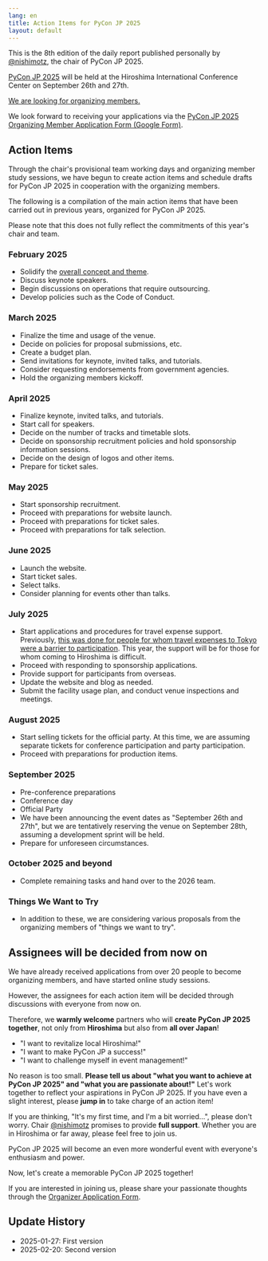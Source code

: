 ```yaml
---
lang: en
title: Action Items for PyCon JP 2025
layout: default
---
```


This is the 8th edition of the daily report published personally by [@nishimotz](https://d.nishimotz.com/aboutme), the chair of PyCon JP 2025.

[PyCon JP 2025](https://2025.pycon.jp/) will be held at the Hiroshima International Conference Center on September 26th and 27th.

[We are looking for organizing members.](https://pyconjp.blogspot.com/2024/12/call-for-organizing-members-ja.html)

We look forward to receiving your applications via the [PyCon JP 2025 Organizing Member Application Form (Google Form)](https://forms.gle/7irqYKhZVj7AY7LfA).

## Action Items

Through the chair's provisional team working days and organizing member study sessions, we have begun to create action items and schedule drafts for PyCon JP 2025 in cooperation with the organizing members.

The following is a compilation of the main action items that have been carried out in previous years, organized for PyCon JP 2025.

Please note that this does not fully reflect the commitments of this year's chair and team.

### February 2025

- Solidify the [overall concept and theme](https://pyconjp-2025-chair.nishimotz.com/2025/01/21/concepts-for-pycon-jp.html).
- Discuss keynote speakers.
- Begin discussions on operations that require outsourcing.
- Develop policies such as the Code of Conduct.

### March 2025

- Finalize the time and usage of the venue.
- Decide on policies for proposal submissions, etc.
- Create a budget plan.
- Send invitations for keynote, invited talks, and tutorials.
- Consider requesting endorsements from government agencies.
- Hold the organizing members kickoff.

### April 2025

- Finalize keynote, invited talks, and tutorials.
- Start call for speakers.
- Decide on the number of tracks and timetable slots.
- Decide on sponsorship recruitment policies and hold sponsorship information sessions.
- Decide on the design of logos and other items.
- Prepare for ticket sales.

### May 2025

- Start sponsorship recruitment.
- Proceed with preparations for website launch.
- Proceed with preparations for ticket sales.
- Proceed with preparations for talk selection.

### June 2025

- Launch the website.
- Start ticket sales.
- Select talks.
- Consider planning for events other than talks.

### July 2025

- Start applications and procedures for travel expense support.  Previously, [this was done for people for whom travel expenses to Tokyo were a barrier to participation](https://pyconjp.blogspot.com/2024/12/technology-for-pycon-jp-travel-support.html). This year, the support will be for those for whom coming to Hiroshima is difficult.
- Proceed with responding to sponsorship applications.
- Provide support for participants from overseas.
- Update the website and blog as needed.
- Submit the facility usage plan, and conduct venue inspections and meetings.

### August 2025

- Start selling tickets for the official party. At this time, we are assuming separate tickets for conference participation and party participation.
- Proceed with preparations for production items.

### September 2025

- Pre-conference preparations
- Conference day
- Official Party
- We have been announcing the event dates as "September 26th and 27th", but we are tentatively reserving the venue on September 28th, assuming a development sprint will be held.
- Prepare for unforeseen circumstances.

### October 2025 and beyond

- Complete remaining tasks and hand over to the 2026 team.

### Things We Want to Try

- In addition to these, we are considering various proposals from the organizing members of "things we want to try".

## Assignees will be decided from now on

We have already received applications from over 20 people to become organizing members, and have started online study sessions.

However, the assignees for each action item will be decided through discussions with everyone from now on.

Therefore, we **warmly welcome** partners who will **create PyCon JP 2025 together**, not only from **Hiroshima** but also from **all over Japan**!

- "I want to revitalize local Hiroshima!"
- "I want to make PyCon JP a success!"
- "I want to challenge myself in event management!"

No reason is too small. **Please tell us about "what you want to achieve at PyCon JP 2025" and "what you are passionate about!"** Let's work together to reflect your aspirations in PyCon JP 2025. If you have even a slight interest, please **jump in** to take charge of an action item!

If you are thinking, "It's my first time, and I'm a bit worried...", please don't worry.  Chair [@nishimotz](https://d.nishimotz.com/aboutme) promises to provide **full support**. Whether you are in Hiroshima or far away, please feel free to join us.

PyCon JP 2025 will become an even more wonderful event with everyone's enthusiasm and power.

Now, let's create a memorable PyCon JP 2025 together!

If you are interested in joining us, please share your passionate thoughts through the [Organizer Application Form](https://forms.gle/7irqYKhZVj7AY7LfA).

## Update History

- 2025-01-27: First version
- 2025-02-20: Second version
